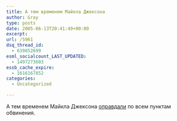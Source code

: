 ```yaml
---
title: А тем временем Майкла Джексона
author: Gray
type: posts
date: 2005-06-13T20:41:49+00:00
excerpt:
url: /5961
dsq_thread_id:
  - 639852699
esml_socialcount_LAST_UPDATED:
  - 1497273603
essb_cache_expire:
  - 1616167852
categories:
  - Uncategorized

---
```








А тем временем Майкла Джексона <a href="http://www.cnn.com/2005/LAW/06/13/jackson.trial/index.html" target="_blank">оправдали</a> по всем пунктам обвинения.